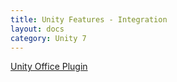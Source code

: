 ```yaml
---
title: Unity Features - Integration
layout: docs
category: Unity 7
---
```

[Unity Office Plugin](integration/unity-office-plugin.md)